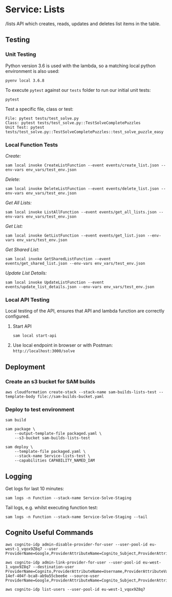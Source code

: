 # Service: Lists
/lists API which creates, reads, updates and deletes list items in the table.


## Testing
### Unit Testing
Python version 3.6 is used with the lambda, so a matching local python environment is also used:
```
pyenv local 3.6.8
```

To execute `pytest` against our `tests` folder to run our initial unit tests:
```
pytest
```

Test a specific file, class or test:
```
File: pytest tests/test_solve.py
Class: pytest tests/test_solve.py::TestSolveCompletePuzzles
Unit Test: pytest tests/test_solve.py::TestSolveCompletePuzzles::test_solve_puzzle_easy
```

### Local Function Tests
*Create:*
```
sam local invoke CreateListFunction --event events/create_list.json --env-vars env_vars/test_env.json
```

*Delete:*
```
sam local invoke DeleteListFunction --event events/delete_list.json --env-vars env_vars/test_env.json
```

*Get All Lists:*
```
sam local invoke ListAllFunction --event events/get_all_lists.json --env-vars env_vars/test_env.json
```

*Get List:*
```
sam local invoke GetListFunction --event events/get_list.json --env-vars env_vars/test_env.json
```

*Get Shared List:*
```
sam local invoke GetSharedListFunction --event events/get_shared_list.json --env-vars env_vars/test_env.json
```

*Update List Details:*
```
sam local invoke UpdateListFunction --event events/update_list_details.json --env-vars env_vars/test_env.json
```

### Local API Testing
Local testing of the API, ensures that API and lambda function are correctly configured.
1. Start API
    ```
    sam local start-api
    ```
1. Use local endpoint in browser or with Postman: `http://localhost:3000/solve`


## Deployment
### Create an s3 bucket for SAM builds
```
aws cloudformation create-stack --stack-name sam-builds-lists-test --template-body file://sam-builds-bucket.yaml
```

### Deploy to test environment
```
sam build

sam package \
    --output-template-file packaged.yaml \
    --s3-bucket sam-builds-lists-test

sam deploy \
    --template-file packaged.yaml \
    --stack-name Service-lists-test \
    --capabilities CAPABILITY_NAMED_IAM
```

## Logging
Get logs for last 10 minutes:
```
sam logs -n Function --stack-name Service-Solve-Staging
```

Tail logs, e.g. whilst executing function test:
```
sam logs -n Function --stack-name Service-Solve-Staging --tail
```

## Cognito Useful Commands
```
aws cognito-idp admin-disable-provider-for-user --user-pool-id eu-west-1_vqox9Z8q7 --user ProviderName=Google,ProviderAttributeName=Cognito_Subject,ProviderAttributeValue=109769169322789408080

aws cognito-idp admin-link-provider-for-user --user-pool-id eu-west-1_vqox9Z8q7 --destination-user ProviderName=Cognito,ProviderAttributeName=Username,ProviderAttributeValue=e371f5fc-14ef-404f-bca8-ab9a55cbee6e --source-user ProviderName=Google,ProviderAttributeName=Cognito_Subject,ProviderAttributeValue=109769169322789408080

aws cognito-idp list-users --user-pool-id eu-west-1_vqox9Z8q7
```
